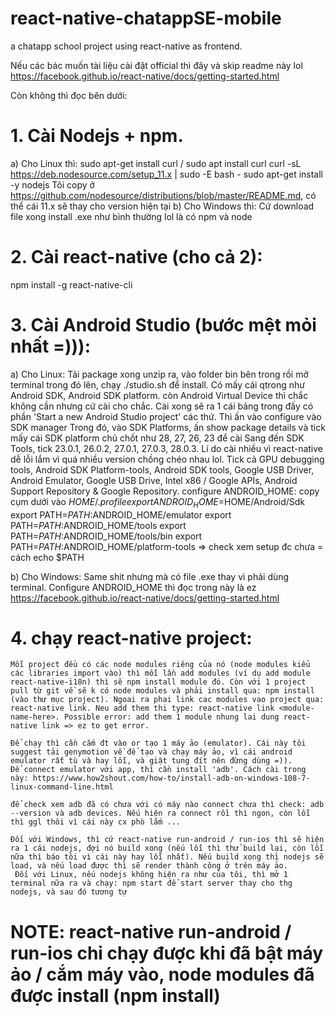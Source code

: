 # react-native-chatappSE-mobile
a chatapp school project using react-native as frontend.

Nếu các bác muốn tài liệu cài đặt official thì đây và skip readme này lol
https://facebook.github.io/react-native/docs/getting-started.html

Còn không thì đọc bên dưới:
# 1. Cài Nodejs + npm. 
  a) Cho Linux thì: 
    sudo apt-get install curl / sudo apt install curl
    curl -sL https://deb.nodesource.com/setup_11.x | sudo -E bash -
    sudo apt-get install -y nodejs
  Tôi copy ở https://github.com/nodesource/distributions/blob/master/README.md, có thể cái 11.x sẽ thay cho version hiện tại
  b) Cho Windows thì:
    Cứ download file xong install .exe như bình thường lol là có npm và node

# 2. Cài react-native (cho cả 2):
  npm install -g react-native-cli
  
# 3. Cài Android Studio (bước mệt mỏi nhất =))):
  a) Cho Linux: 
    Tải package xong unzip ra, vào folder bin bên trong rồi mở terminal trong đó lên, chạy ./studio.sh để install. 
    Có mấy cái qtrong như Android SDK, Android SDK platform. còn Android Virtual Device thì chắc không cần nhưng cứ cài cho chắc.
    Cài xong sẽ ra 1 cái bảng trong đấy có phần 'Start a new Android Studio project' các thứ. Thì ấn vào configure vào SDK manager
    Trong đó, vào SDK Platforms, ấn show package details và tick mấy cái SDK platform chủ chốt như 28, 27, 26, 23 để cài
    Sang đến SDK Tools, tick 23.0.1, 26.0.2, 27.0.1, 27.0.3, 28.0.3. Lí do cài nhiều vì react-native dễ lỗi lắm vì quá nhiều version chồng chéo nhau lol. Tick cả GPU debugging tools, Android SDK Platform-tools, Android SDK tools, Google USB Driver, Android Emulator, Google USB Drive, Intel x86 / Google APIs, Android Support Repository & Google Repository. 
    configure ANDROID_HOME: copy cụm dưới vào $HOME/.profile
      export ANDROID_HOME=$HOME/Android/Sdk
      export PATH=$PATH:$ANDROID_HOME/emulator
      export PATH=$PATH:$ANDROID_HOME/tools
      export PATH=$PATH:$ANDROID_HOME/tools/bin
      export PATH=$PATH:$ANDROID_HOME/platform-tools
      => check xem setup đc chưa = cách echo $PATH
    
   b) Cho Windows:
    Same shit nhưng mà có file .exe thay vì phải dùng terminal. 
    Configure ANDROID_HOME thì đọc trong này là ez https://facebook.github.io/react-native/docs/getting-started.html
    
 # 4. chạy react-native project:
    Mỗi project đều có các node modules riêng của nó (node modules kiểu các libraries import vào) thì mỗi lần add modules (ví dụ add module react-native-i18n) thì sẽ npm install module đó. Còn với 1 project pull từ git về sẽ k có node modules và phải install qua: npm install (vào thư mục project). Ngoai ra phai link cac modules vao project qua: react-native link. Neu add them thi type: react-native link <module-name-here>. Possible error: add them 1 module nhung lai dung react-native link => ez to get error.
    
    Để chạy thì cần cắm đt vào or tạo 1 máy ảo (emulator). Cái này tôi suggest tải genymotion về để tạo và chạy máy ảo, vì cái android emulator rất tù và hay lỗi, và giật tung đít nên đừng dùng =)).
    Để connect emulator với app, thì cần install 'adb'. Cách cài trong này: https://www.how2shout.com/how-to/install-adb-on-windows-108-7-linux-command-line.html
    
    để check xem adb đã có chưa với có máy nào connect chưa thì check: adb --version và adb devices. Nếu hiện ra connect rồi thì ngon, còn lỗi thì ggl thôi vì cái này cx phò lắm ...
    
    Đối với Windows, thì cứ react-native run-android / run-ios thì sẽ hiện ra 1 cái nodejs, đợi nó build xong (nếu lỗi thì thử build lại, còn lỗi nữa thì báo tôi vì cái này hay lỗi nhất). Nếu build xong thì nodejs sẽ load, và nếu load được thì sẽ render thành công ở trên máy ảo.
     Đối với Linux, nếu nodejs không hiện ra như của tôi, thì mở 1 terminal nữa ra và chạy: npm start để start server thay cho thg nodejs, và sau đó tương tự
     
# NOTE: react-native run-android / run-ios chỉ chạy được khi đã bật máy ảo / cắm máy vào, node modules đã được install (npm install) 
    
